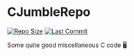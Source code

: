 # CJumbleRepo

[![Repo Size](https://img.shields.io/github/repo-size/Clem9963/CJumbleRepo)](#)    [![Last Commit](https://img.shields.io/github/last-commit/Clem9963/CJumbleRepo)](#)

Some quite good miscellaneous C code 🖥
